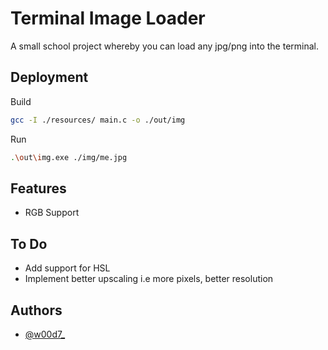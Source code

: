 
# Terminal Image Loader

A small school project whereby you can load any jpg/png into the terminal.



## Deployment

Build
```bash
gcc -I ./resources/ main.c -o ./out/img
```

Run
```bash
.\out\img.exe ./img/me.jpg
```


## Features

- RGB Support

## To Do

- Add support for HSL
- Implement better upscaling i.e more pixels, better resolution


## Authors

- [@w00d7_](https://github.com/glocation87)

